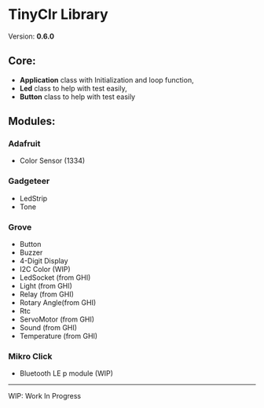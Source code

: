 # TinyClr Library
Version: __0.6.0__
## Core:
- __Application__ class with Initialization and loop function,
- __Led__ class to help with test easily,
- __Button__ class to help with test easily
## Modules:
### Adafruit
- Color Sensor (1334)
### Gadgeteer
- LedStrip
- Tone
### Grove
- Button
- Buzzer
- 4-Digit Display
- I2C Color (WIP)
- LedSocket (from GHI)
- Light (from GHI)
- Relay (from GHI)
- Rotary Angle(from GHI)
- Rtc
- ServoMotor (from GHI)
- Sound (from GHI)
- Temperature (from GHI)
### Mikro Click
- Bluetooth LE p module (WIP)

***
WIP: Work In Progress
